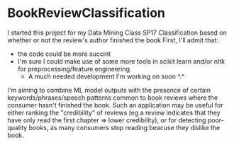 # BookReviewClassification
I started this project for my Data Mining Class SP17
Classification based on whether or not the review's author finished the book
First, I'll admit that:
  - the code could be more succint
  - I'm sure I could make use of some more tools in scikit learn and/or nltk for preprocessing/feature engineering.
    - A much needed development I'm working on soon ^.^
 
 I'm aiming to combine ML model outputs with the presence of certain keywords/phrases/speech patterns common to book reviews where the consumer hasn't finished the book. Such an application may be useful for either ranking the "credibility" of reviews (eg a review indicates that they have only read the first chapter => lower credibility), or for detecting poor-quality books, as many consumers stop reading beacuse they dislike the book.
 
